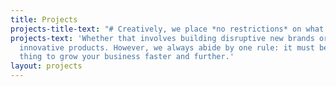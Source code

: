 ```yaml
---
title: Projects
projects-title-text: "# Creatively, we place *no restrictions* on what we invent."
projects-text: 'Whether that involves building disruptive new brands or launching
  innovative products. However, we always abide by one rule: it must be the right
  thing to grow your business faster and further.'
layout: projects
---
```


